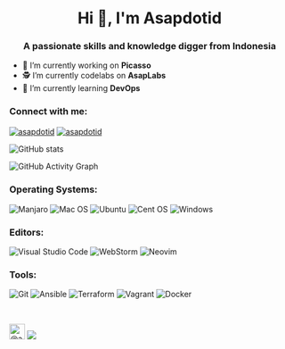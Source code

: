 <h1 align="center">Hi 👋, I'm Asapdotid</h1>
<h3 align="center">A passionate skills and knowledge digger from Indonesia</h3>

- 🔭 I’m currently working on **Picasso**
- 🕵 I’m currently codelabs on **AsapLabs**
- 🌱 I’m currently learning **DevOps**

<h3 align="left">Connect with me:</h3>
<p align="left">
<a href="https://twitter.com/asapdotid" target="blank"><img align="center" src="https://img.shields.io/badge/Twitter-%231DA1F2.svg?style=for-the-badge&logo=Twitter&logoColor=white" alt="asapdotid" /></a>
<a href="https://instagram.com/asapdotid" target="blank"><img align="center" src="https://img.shields.io/badge/Instagram-%23E4405F.svg?style=for-the-badge&logo=Instagram&logoColor=white" alt="asapdotid" /></a>
</p>


![GitHub stats](https://github-readme-stats.vercel.app/api?username=asapdotid&show_icons=true)  

![GitHub Activity Graph](https://activity-graph.herokuapp.com/graph?username=asapdotid)   


<h3 align="left">Operating Systems:</h3>

![Manjaro](https://img.shields.io/badge/Manjaro-35BF5C?style=for-the-badge&logo=Manjaro&logoColor=white) ![Mac OS](https://img.shields.io/badge/mac%20os-000000?style=for-the-badge&logo=macos&logoColor=F0F0F0) ![Ubuntu](https://img.shields.io/badge/Ubuntu-E95420?style=for-the-badge&logo=ubuntu&logoColor=white) ![Cent OS](https://img.shields.io/badge/cent%20os-002260?style=for-the-badge&logo=centos&logoColor=F0F0F0) ![Windows](https://img.shields.io/badge/Windows-0078D6?style=for-the-badge&logo=windows&logoColor=white)


<h3 align="left">Editors:</h3>

![Visual Studio Code](https://img.shields.io/badge/Visual%20Studio%20Code-0078d7.svg?style=for-the-badge&logo=visual-studio-code&logoColor=white) ![WebStorm](https://img.shields.io/badge/webstorm-143?style=for-the-badge&logo=webstorm&logoColor=white&color=black) ![Neovim](https://img.shields.io/badge/NeoVim-%2357A143.svg?&style=for-the-badge&logo=neovim&logoColor=white)

<h3 align="left">Tools:</h3>

![Git](https://img.shields.io/badge/git-%23F05033.svg?style=for-the-badge&logo=git&logoColor=white) ![Ansible](https://img.shields.io/badge/ansible-%231A1918.svg?style=for-the-badge&logo=ansible&logoColor=white) ![Terraform](https://img.shields.io/badge/terraform-%235835CC.svg?style=for-the-badge&logo=terraform&logoColor=white) ![Vagrant](https://img.shields.io/badge/vagrant-%231563FF.svg?style=for-the-badge&logo=vagrant&logoColor=white) ![Docker](https://img.shields.io/badge/docker-%230db7ed.svg?style=for-the-badge&logo=docker&logoColor=white) 

<br />

<img class="float-left rounded-2 avatar-user" src="https://avatars.githubusercontent.com/u/34257858?s=96&amp;v=4" width="28" height="28" alt="@asapdotid"> ![](https://komarev.com/ghpvc/?username=asapdotid&style=for-the-badge&color=brightgreen)
